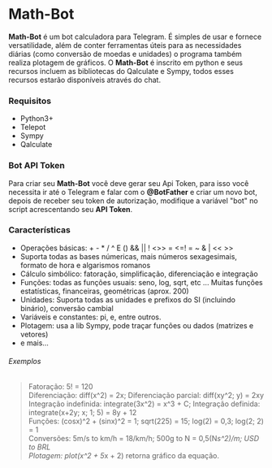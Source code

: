 # Math-Bot
**Math-Bot** é um bot calculadora para Telegram. É simples de usar e fornece versatilidade, além de conter ferramentas úteis para as necessidades diárias (como conversão de moedas e unidades) o programa também realiza plotagem de gráficos. O **Math-Bot** é inscrito em python e seus recursos incluem as bibliotecas do Qalculate e Sympy, todos esses recursos estarão disponíveis através do chat.

### Requisitos
+ Python3+
+ Telepot
+ Sympy
+ Qalculate

### Bot API Token
Para criar seu **Math-Bot** você deve gerar seu Api Token, para isso você necessita ir até o Telegram e falar com o **@BotFather** e criar um novo bot, depois de receber seu token de autorização, modifique a variável "bot" no script acrescentando seu **API Token**.

### Características
+ Operações básicas: + - * / ^ E () && || ! <>> = <=! = ~ & | << >>
+ Suporta todas as bases númericas, mais números sexagesimais, formato de hora e algarismos romanos
+ Cálculo simbólico: fatoração, simplificação, diferenciação e integração
+ Funções: todas as funções usuais: seno, log, sqrt, etc ...
Muitas funções estatísticas, financeiras, geométricas (aprox. 200)
+ Unidades: Suporta todas as unidades e prefixos do SI (incluindo binário), conversão cambial  
+ Variáveis e constantes: pi, e, entre outros.
+ Plotagem: usa a lib Sympy, pode traçar funções ou dados (matrizes e vetores)
+ e mais...

###### Exemplos
> Fatoração: 5! = 120 <br>
> Diferenciação: diff(x^2) = 2x; Diferenciação parcial: diff(xy^2; y) = 2xy <br>
> Integração indefinida: integrate(3x^2) = x^3 + C; Integração definida: integrate(x+2y; x; 1; 5) = 8y + 12 <br>
> Funções: (cosx)^2 + (sinx)^2 =  1; sqrt(225) = 15; log(2) = 0,3; log(2; 2) = 1 <br>
> Conversões: 5m/s to km/h = 18/km/h; 500g to N = 0,5(N*s^2)/m; USD to BRL <br>
> Plotagem: plot(x^2 + 5*x + 2) retorna gráfico da equação. <br> 
